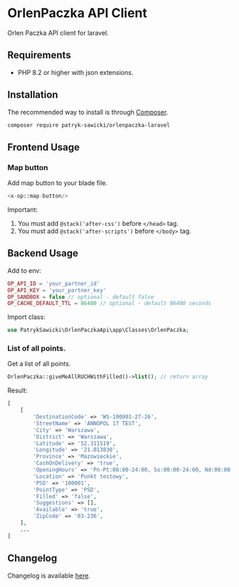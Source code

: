 # OrlenPaczka API Client

Orlen Paczka API client for laravel.

## Requirements

* PHP 8.2 or higher with json extensions.

## Installation

The recommended way to install is through [Composer](http://getcomposer.org).

```bash
composer require patryk-sawicki/orlenpaczka-laravel
```

## Frontend Usage

### Map button

Add map button to your blade file.

```php
<x-op::map-button/>
```

Important:

1. You must add `@stack('after-css')` before `</head>` tag.
2. You must add `@stack('after-scripts')` before `</body>` tag.

## Backend Usage

Add to env:

```php
OP_API_ID = 'your_partner_id'
OP_API_KEY = 'your_partner_key'
OP_SANDBOX = false // optional - default false
OP_CACHE_DEFAULT_TTL = 86400 // optional - default 86400 seconds
```

Import class:

```php
use PatrykSawicki\OrlenPaczkaApi\app\Classes\OrlenPaczka;
```

### List of all points.

Get a list of all points.

```php
OrlenPaczka::giveMeAllRUCHWithFilled()->list(); // return array
```

Result:

```php
[
    [
        'DestinationCode' => 'WS-100001-27-26',
        'StreetName' => 'ANNOPOL 17 TEST',
        'City' => 'Warszawa',
        'District' => 'Warszawa',
        'Latitude' => '52.311519',
        'Longitude' => '21.013830',
        'Province' => 'Mazowieckie',
        'CashOnDelivery' => 'true',
        'OpeningHours' => 'Pn-Pt:00:00-24:00, So:00:00-24:00, Nd:00:00-24:00',
        'Location' => 'Punkt testowy',
        'PSD' => '100001',
        'PointType' => 'PSD',
        'Filled' => 'false',
        'Suggestions' => [],
        'Available' => 'true',
        'ZipCode' => '03-236',
    ],
    ...
]
```

## Changelog

Changelog is available [here](CHANGELOG.md).
